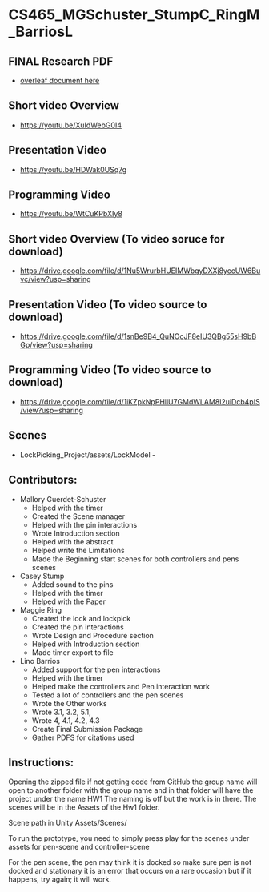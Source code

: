 # CS465_MGSchuster_StumpC_RingM_BarriosL

  ## FINAL Research PDF
  * [overleaf document here](https://www.overleaf.com/read/msxcfwxjstyy#edbfe8)
 
  ## Short video Overview 
  * https://youtu.be/XuIdWebG0I4 

  ## Presentation Video
  * https://youtu.be/HDWak0USq7g

  ## Programming Video
  * https://youtu.be/WtCuKPbXIy8 

  
  ## Short video Overview (To video soruce for download)
  * https://drive.google.com/file/d/1Nu5WrurbHUEIMWbgyDXXj8yccUW6Buvc/view?usp=sharing

  ## Presentation Video (To video source to download)
  * https://drive.google.com/file/d/1snBe9B4_QuNOcJF8eIU3QBg55sH9bBGp/view?usp=sharing

  ## Programming Video (To video source to download)
  * https://drive.google.com/file/d/1iKZpkNpPHllU7GMdWLAM8l2uiDcb4pIS/view?usp=sharing

  ## Scenes
  * LockPicking_Project/assets/LockModel - 

  ## Contributors:

* Mallory Guerdet-Schuster
  * Helped with the timer
  * Created the Scene manager 
  * Helped with the pin interactions
  * Wrote Introduction section
  * Helped with the abstract
  * Helped write the Limitations
  * Made the Beginning start scenes for both controllers and pens scenes
* Casey Stump
  * Added sound to the pins
  * Helped with the timer
  * Helped with the Paper
* Maggie Ring
  * Created the lock and lockpick
  * Created the pin interactions
  * Wrote Design and Procedure section
  * Helped with Introduction section
  * Made timer export to file
* Lino Barrios
  * Added support for the pen interactions
  * Helped with the timer
  * Helped make the controllers and Pen interaction work
  * Tested a lot of controllers and the pen scenes
  * Wrote the Other works
  * Wrote 3.1, 3.2, 5.1,
  * Wrote 4, 4.1, 4.2, 4.3
  * Create Final Submission Package
  * Gather PDFS for citations used 

## Instructions:
Opening the zipped file if not getting code from GitHub the group name will open to another folder with the group name and in that folder will have the project under the name HW1 The naming is off but the work is in there. The scenes will be in the Assets of the Hw1 folder. 

Scene path in Unity 
Assets/Scenes/
 
To run the prototype, you need to simply press play for the scenes under assets for pen-scene and controller-scene

For the pen scene, the pen may think it is docked so make sure pen is not docked and stationary it is an error that occurs on a rare occasion but if it happens, try again; it will work. 

